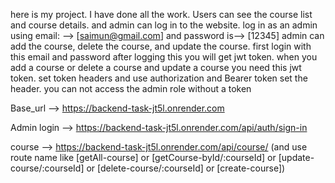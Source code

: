 here is my project. I have done all the work. Users can see the course list and course details. and admin can log in to the website. log in as an admin using email: --> [saimun@gmail.com] and password is--> [12345] admin can add the course, delete the course, and update the course. first login with this email and password after logging this you will get jwt token. when you add a course or delete a course and update a course you need this jwt token. set token headers and use authorization and Bearer token set  the header. you can not access the admin role without a token

Base_url --> https://backend-task-jt5l.onrender.com

Admin login --> https://backend-task-jt5l.onrender.com/api/auth/sign-in

course --> https://backend-task-jt5l.onrender.com/api/course/   (and use route name like [getAll-course] or [getCourse-byId/:courseId] or [update-course/:courseId] or [delete-course/:courseId] or [create-course])
